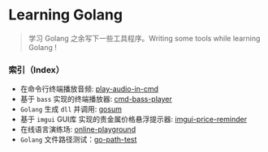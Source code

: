 # Learning Golang

>   学习 Golang 之余写下一些工具程序。Writing some tools while learning Golang ! 

### 索引（Index）

- 在命令行终端播放音频: [play-audio-in-cmd](play-audio-in-cmd/)
- 基于 `bass` 实现的终端播放器: [cmd-bass-player](cmd-bass-player/)
- `Golang` 生成 `dll` 并调用: [gosum](gosum/)
- 基于 `imgui` GUI库 实现的贵金属价格悬浮提示器: [imgui-price-reminder](imgui-price-reminder/)
- 在线语言演练场: [online-playground](online-playground/)
- `Golang` 文件路径测试：[go-path-test](go-path-test/)